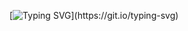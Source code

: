 [![Typing SVG](https://readme-typing-svg.demolab.com?font=Fira+Code&weight=900&pause=1000&color=47AAF7&random=false&width=435&lines=Hi+there+%E2%9C%8C%F0%9F%8F%BB;Tung+Ngo+is+currently+unavailable!!!)](https://git.io/typing-svg)
